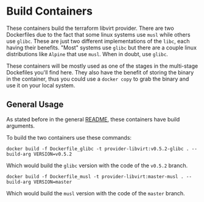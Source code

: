 # Build Containers
These containers build the terraform libvirt provider. There are two Dockerfiles due to the fact that some linux
systems use `musl` while others use `glibc`. These are just two different implementations of the `libc`, each having 
their benefits. "Most" systems use `glibc` but there are a couple linux distributions like `Alpine` that use `musl`. When
in doubt, use `glibc`.

These containers will be mostly used as one of the stages in the multi-stage Dockefiles you'll find here. They also have
the benefit of storing the binary in the container, thus you could use a `docker copy` to grab the binary and use it 
on your local system. 

## General Usage
As stated before in the general [README](../), these containers have build arguments. 

To build the two containers use these commands:

```console
docker build -f Dockerfile_glibc -t provider-libvirt:v0.5.2-glibc . --build-arg VERSION=v0.5.2
```

Which would build the `glibc` version with the code of the `v0.5.2` branch.

```console
docker build -f Dockerfile_musl -t provider-libvirt:master-musl . --build-arg VERSION=master
```

Which would build the `musl` version with the code of the `master` branch.